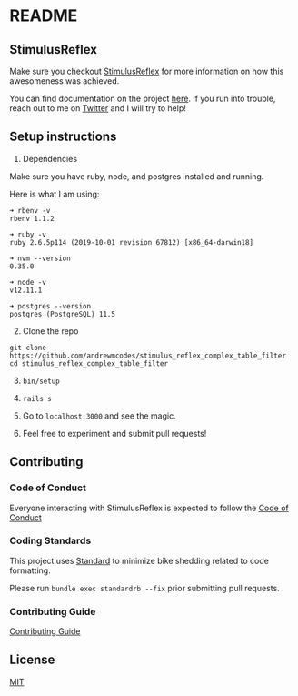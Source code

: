 # README

## StimulusReflex

Make sure you checkout [StimulusReflex](https://github.com/hopsoft/stimulus_reflex) for more information on how this awesomeness was achieved.

You can find documentation on the project [here](https://docs.stimulusreflex.com). If you run into trouble, reach out to me on [Twitter](https://twitter.com/andrewmcodes) and I will try to help!

## Setup instructions

1. Dependencies

Make sure you have ruby, node, and postgres installed and running.

Here is what I am using:

```
➜ rbenv -v
rbenv 1.1.2

➜ ruby -v
ruby 2.6.5p114 (2019-10-01 revision 67812) [x86_64-darwin18]

➜ nvm --version
0.35.0

➜ node -v
v12.11.1

➜ postgres --version
postgres (PostgreSQL) 11.5
```

2. Clone the repo

```
git clone https://github.com/andrewmcodes/stimulus_reflex_complex_table_filter
cd stimulus_reflex_complex_table_filter
```

3. `bin/setup`

4. `rails s`

5. Go to `localhost:3000` and see the magic.

6. Feel free to experiment and submit pull requests!

## Contributing

### Code of Conduct

Everyone interacting with StimulusReflex is expected to follow the [Code of Conduct](CODE_OF_CONDUCT.md)

### Coding Standards

This project uses [Standard](https://github.com/testdouble/standard) to minimize bike shedding related to code formatting.

Please run `bundle exec standardrb --fix` prior submitting pull requests.

### Contributing Guide

[Contributing Guide](/CONTRIBUTING.md)

## License

[MIT](/LICENSE.md)
